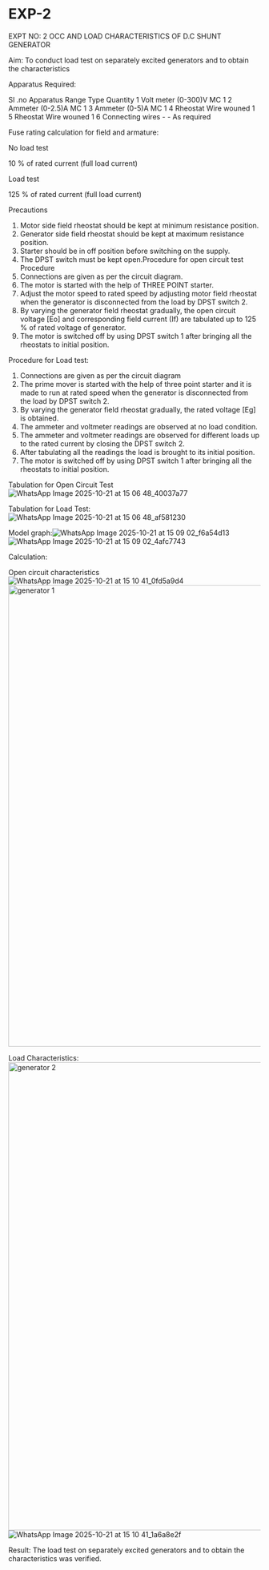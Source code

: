 # EXP-2
EXPT NO: 2 OCC AND LOAD CHARACTERISTICS OF D.C SHUNT GENERATOR

Aim:
To conduct load test on separately excited generators and to obtain the characteristics

Apparatus Required:

Sl .no	Apparatus	Range	Type	Quantity
1	Volt meter	(0-300)V	MC	1
2	Ammeter	(0-2.5)A	MC	1
3	Ammeter	(0-5)A	MC	1
4	Rheostat		Wire wouned	1
5	Rheostat		Wire wouned	1
6	Connecting wires	-	-	As required

Fuse rating calculation for field and armature:

No load test

10 % of rated current (full load current)

Load test

125 % of rated current (full load current)

Precautions

1.   Motor side field rheostat should be kept at minimum resistance position.
2.   Generator side field rheostat should be kept at maximum resistance position.
3.   Starter should be in off position before switching on the supply.
4.   The DPST switch must be kept open.Procedure for open circuit test
Procedure
1.   Connections are given as per the circuit diagram.
2.   The motor is started with the help of THREE POINT starter.
3.   Adjust the motor speed to rated speed by adjusting motor field rheostat when the generator is disconnected from the load by DPST switch 2.
4.   By  varying  the  generator  field  rheostat  gradually,  the  open  circuit  voltage  [Eo]  and corresponding field current (If) are tabulated up to 125 % of rated voltage of generator.
5.   The motor is switched off by using DPST switch 1 after bringing all the rheostats to initial position.

Procedure for Load test:

1.   Connections are given as per the circuit diagram
2.   The prime mover is started with the help of three point starter and it is made to run at rated speed when the generator is disconnected from the load by DPST switch 2.
3.   By varying the generator field rheostat gradually, the rated voltage [Eg] is obtained.
4.   The ammeter and voltmeter readings are observed at no load condition.
5.   The ammeter and voltmeter readings are observed for different loads up to the rated current by closing the DPST switch 2.
6.   After tabulating all the readings the load is brought to its initial position.
7.   The motor is switched off by using DPST switch 1 after bringing all the rheostats to initial position.

Tabulation for Open Circuit Test
![WhatsApp Image 2025-10-21 at 15 06 48_40037a77](https://github.com/user-attachments/assets/476ebc59-b69b-4718-aaa2-3cf8e2774df7)

Tabulation for Load Test:
![WhatsApp Image 2025-10-21 at 15 06 48_af581230](https://github.com/user-attachments/assets/f2749367-ecdc-439d-95c9-3121e8c59bae)

Model graph:![WhatsApp Image 2025-10-21 at 15 09 02_f6a54d13](https://github.com/user-attachments/assets/f8d0359b-d2cb-40db-bf20-41d8aa289917)
![WhatsApp Image 2025-10-21 at 15 09 02_4afc7743](https://github.com/user-attachments/assets/90bc81da-25d9-46c3-b3ae-ec674043ea29)

Calculation: 

Open circuit characteristics
![WhatsApp Image 2025-10-21 at 15 10 41_0fd5a9d4](https://github.com/user-attachments/assets/168ce0d4-26b0-4c37-aa98-6fbdca939218)
<img width="1431" height="922" alt="generator 1" src="https://github.com/user-attachments/assets/fde35df5-834a-4bea-885c-077e0e6c3839" />

  
Load Characteristics:
<img width="1362" height="935" alt="generator 2" src="https://github.com/user-attachments/assets/d901e2b4-e0ff-4842-a9f0-d32383c249f5" />
![WhatsApp Image 2025-10-21 at 15 10 41_1a6a8e2f](https://github.com/user-attachments/assets/34046f54-a85d-4360-9e84-91f02580a482)
 
Result:
The load test on separately excited generators and to obtain the characteristics was verified.
